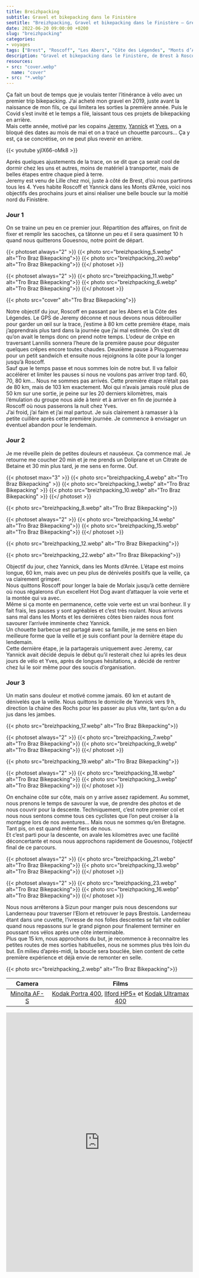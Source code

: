 ```yaml
---
title: Breizhpacking
subtitle: Gravel et bikepacking dans le Finistère
seotitle: "Breizhpacking, Gravel et bikepacking dans le Finistère — Grégory Mignard"
date: 2022-06-20 09:00:00 +0200
slug: "breizhpacking"
categories:
- voyages
tags: ["Brest", "Roscoff", "Les Abers", "Côte des Légendes", "Monts d’Arrée", "Les Rochs", "Bikepacking", "Vélo", "Tourisme", "Gravel"]
description: "Gravel et bikepacking dans le Finistère, de Brest à Roscoff, de Roscoff aux Monts d’Arrée, des Monts d’Arrée à Brest."
resources:
- src: "cover.webp"
  name: "cover"
- src: "*.webp"
---
```


Ça fait un bout de temps que je voulais tenter l’itinérance à vélo avec un premier trip bikepacking. J’ai acheté mon gravel en 2019, juste avant la naissance de mon fils, ce qui limitera les sorties la première année. Puis le Covid s’est invité et le temps a filé, laissant tous ces projets de bikepacking en arrière.  
Mais cette année, motivé par les copains [Jeremy](https://jeremyjanin.com), [Yannick](https://yannickschutz.com) et [Yves](https://yvesquere.com), on a bloqué des dates au mois de mai et on a tracé un chouette parcours… Ça y est, ça se concrétise, on ne peut plus revenir en arrière.

{{< youtube yjlX66-oMk8 >}}

Après quelques ajustements de la trace, on se dit que ça serait cool de dormir chez les uns et autres, moins de matériel à transporter, mais de belles étapes entre chaque pied à terre.  
Jeremy est venu de Lille chez moi, juste à côté de Brest, d’où nous partirons tous les 4. Yves habite Roscoff et Yannick dans les Monts d’Arrée, voici nos objectifs des prochains jours et ainsi réaliser une belle boucle sur la moitié nord du Finistère.

### Jour 1

On se traine un peu en ce premier jour. Répartition des affaires, on finit de fixer et remplir les sacoches, ça tâtonne un peu et il sera quasiment 10 h quand nous quitterons Gouesnou, notre point de départ.  

{{< photoset always="2" >}}
{{< photo src="breizhpacking_5.webp" alt="Tro Braz Bikepacking">}}
{{< photo src="breizhpacking_20.webp" alt="Tro Braz Bikepacking">}}
{{</ photoset >}}

{{< photoset always="2" >}}
{{< photo src="breizhpacking_11.webp" alt="Tro Braz Bikepacking">}}
{{< photo src="breizhpacking_6.webp" alt="Tro Braz Bikepacking">}}
{{</ photoset >}}

{{< photo src="cover" alt="Tro Braz Bikepacking">}}

Notre objectif du jour, Roscoff en passant par les Abers et la Côte des Légendes. Le GPS de Jeremy déconne et nous devons nous débrouiller pour garder un œil sur la trace, j’estime à 80 km cette première étape, mais j’apprendrais plus tard dans la journée que j’ai mal estimée. On s’est dit qu’on avait le temps donc on prend notre temps. L’odeur de crêpe en traversant Lannilis sonnera l’heure de la première pause pour déguster quelques crêpes encore toutes chaudes. Deuxième pause à Plouguerneau pour un petit sandwich et ensuite nous rejoignons la côte pour la longer jusqu’à Roscoff.  
Sauf que le temps passe et nous sommes loin de notre but. Il va falloir accélérer et limiter les pauses si nous ne voulons pas arriver trop tard. 60, 70, 80 km… Nous ne sommes pas arrivés. Cette première étape n’était pas de 80 km, mais de 103 km exactement. Moi qui n’avais jamais roulé plus de 50 km sur une sortie, je peine sur les 20 derniers kilomètres, mais l’émulation du groupe nous aide à tenir et à arriver en fin de journée à Roscoff où nous passerons la nuit chez Yves.  
J’ai froid, j’ai faim et j’ai mal partout. Je suis clairement à ramasser à la petite cuillère après cette première journée. Je commence à envisager un éventuel abandon pour le lendemain.

### Jour 2

Je me réveille plein de petites douleurs et nauséeux. Ça commence mal. Je retourne me coucher 20 min et je me prends un Doliprane et un Citrate de Betaine et 30 min plus tard, je me sens en forme. Ouf.  

{{< photoset max="3" >}}
  {{< photo src="breizhpacking_4.webp" alt="Tro Braz Bikepacking" >}}
  {{< photo src="breizhpacking_1.webp" alt="Tro Braz Bikepacking" >}}
  {{< photo src="breizhpacking_10.webp" alt="Tro Braz Bikepacking" >}}
{{</ photoset >}}

{{< photo src="breizhpacking_8.webp" alt="Tro Braz Bikepacking">}}

{{< photoset always="2" >}}
{{< photo src="breizhpacking_14.webp" alt="Tro Braz Bikepacking">}}
{{< photo src="breizhpacking_15.webp" alt="Tro Braz Bikepacking">}}
{{</ photoset >}}

{{< photo src="breizhpacking_12.webp" alt="Tro Braz Bikepacking">}}

{{< photo src="breizhpacking_22.webp" alt="Tro Braz Bikepacking">}}

Objectif du jour, chez Yannick, dans les Monts d’Arrée. L’étape est moins longue, 60 km, mais avec un peu plus de dénivelés positifs que la veille, ça va clairement grimper.  
Nous quittons Roscoff pour longer la baie de Morlaix jusqu’à cette dernière où nous régalerons d’un excellent Hot Dog avant d’attaquer la voie verte et la montée qui va avec.  
Même si ça monte en permanence, cette voie verte est un vrai bonheur. Il y fait frais, les pauses y sont agréables et c’est très roulant. Nous arrivons sans mal dans les Monts et les dernières côtes bien raides nous font savourer l’arrivée imminente chez Yannick.  
Un chouette barbecue est partagé avec sa famille, je me sens en bien meilleure forme que la veille et je suis confiant pour la dernière étape du lendemain.  
Cette dernière étape, je la partagerais uniquement avec Jeremy, car Yannick avait décidé depuis le début qu’il resterait chez lui après les deux jours de vélo et Yves, après de longues hésitations, a décidé de rentrer chez lui le soir même pour des soucis d’organisation.

### Jour 3

Un matin sans douleur et motivé comme jamais. 60 km et autant de dénivelés que la veille. Nous quittons le domicile de Yannick vers 9 h, direction la chaine des Rochs pour les passer au plus vite, tant qu’on a du jus dans les jambes.  

{{< photo src="breizhpacking_17.webp" alt="Tro Braz Bikepacking">}}

{{< photoset always="2" >}}
{{< photo src="breizhpacking_7.webp" alt="Tro Braz Bikepacking">}}
{{< photo src="breizhpacking_9.webp" alt="Tro Braz Bikepacking">}}
{{</ photoset >}}

{{< photo src="breizhpacking_19.webp" alt="Tro Braz Bikepacking">}}

{{< photoset always="2" >}}
{{< photo src="breizhpacking_18.webp" alt="Tro Braz Bikepacking">}}
{{< photo src="breizhpacking_3.webp" alt="Tro Braz Bikepacking">}}
{{</ photoset >}}

On enchaine côte sur côte, mais on y arrive assez rapidement. Au sommet, nous prenons le temps de savourer la vue, de prendre des photos et de nous couvrir pour la descente. Techniquement, c’est notre premier col et nous nous sentons comme tous ces cyclistes que l’on peut croiser à la montagne lors de nos aventures… Mais nous ne sommes qu’en Bretagne. Tant pis, on est quand même fiers de nous.  
Et c’est parti pour la descente, on avale les kilomètres avec une facilité déconcertante et nous nous approchons rapidement de Gouesnou, l’objectif final de ce parcours.  

{{< photoset always="2" >}}
{{< photo src="breizhpacking_21.webp" alt="Tro Braz Bikepacking">}}
{{< photo src="breizhpacking_13.webp" alt="Tro Braz Bikepacking">}}
{{</ photoset >}}

{{< photoset always="2" >}}
{{< photo src="breizhpacking_23.webp" alt="Tro Braz Bikepacking">}}
{{< photo src="breizhpacking_16.webp" alt="Tro Braz Bikepacking">}}
{{</ photoset >}}

Nous nous arrêterons à Sizun pour manger puis nous descendons sur Landerneau pour traverser l’Elorn et retrouver le pays Brestois. Landerneau étant dans une cuvette, l’ivresse de nos folles descentes se fait vite oublier quand nous repassons sur le grand pignon pour finalement terminer en poussant nos vélos après une côte interminable.  
Plus que 15 km, nous approchons du but, je recommence à reconnaitre les petites routes de mes sorties habituelles, nous ne sommes plus très loin du but. En milieu d’après-midi, la boucle sera bouclée, bien content de cette première expérience et déjà envie de remonter en selle.

{{< photo src="breizhpacking_2.webp" alt="Tro Braz Bikepacking">}}

| Camera | Films |
|:-------:|:------:|
| [Minolta AF-S](https://gregorymignard.com/minolta-af-s/) | [Kodak Portra 400](https://www.digit-photo.com/KODAK-Portra-400-135-36-Poses-X5-rKFILM386.html?dpa_id=23), [Ilford HP5+](https://www.digit-photo.com/ILFORD-HP5-135-400asa-36-Poses-rFNBI1574577.html?dpa_id=23) et [Kodak Ultramax 400](https://www.digit-photo.com/KODAK-Ultramax-400-135-36-Poses-X3-rKODAK41024389.html?dpa_id=23) |  


<iframe src="https://www.komoot.fr/tour/689571867/embed?profile=1" width="100%" height="700" frameborder="0" scrolling="no"></iframe>
